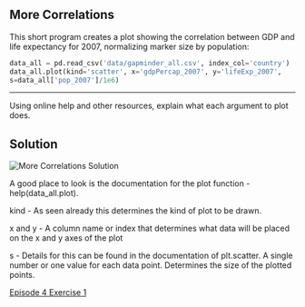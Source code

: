 ## More Correlations

This short program creates a plot showing the correlation between GDP and life expectancy for 2007, normalizing marker size by population:

```python
data_all = pd.read_csv('data/gapminder_all.csv', index_col='country')
data_all.plot(kind='scatter', x='gdpPercap_2007', y='lifeExp_2007',
s=data_all['pop_2007']/1e6)
```

***

Using online help and other resources, explain what each argument to plot does.

## Solution

![More Correlations Solution](https://nclrse-training.github.io/python-novice/fig/9_more_correlations_solution.svg)

A good place to look is the documentation for the plot function - help(data_all.plot).

kind - As seen already this determines the kind of plot to be drawn.

x and y - A column name or index that determines what data will be placed on the x and y axes of the plot

s - Details for this can be found in the documentation of plt.scatter. A single number or one value for each data point. Determines the size of the plotted points.

[Episode 4 Exercise 1](episode4_ex1.md)
